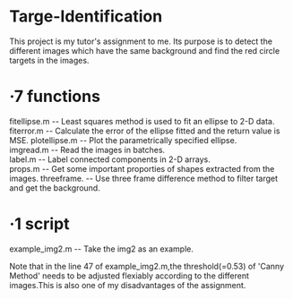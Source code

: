 # Targe-Identification

This project is my tutor's assignment to me.
Its purpose is to detect the different images which have the same background 
and find the red circle targets in the images.

# ·7 functions

 fitellipse.m   -- Least squares method is used to fit an ellipse to 2-D data.  
 fiterror.m     -- Calculate the error of the ellipse fitted and the return value is MSE. 
 plotellipse.m  -- Plot the parametrically specified ellipse.   
 imgread.m      -- Read the images in batches.  
 label.m        -- Label connected components in 2-D arrays.  
 props.m        -- Get some important proporties of shapes extracted from the images. 
 threeframe.    -- Use three frame difference method to filter target and get the background. 
 
 
# ·1 script

 example_img2.m -- Take the img2 as an example.  
 
Note that in the line 47 of example_img2.m,the threshold(=0.53) of 'Canny Method' 
needs to be adjusted flexiably according to the different images.This is also one of my 
disadvantages of the assignment.
